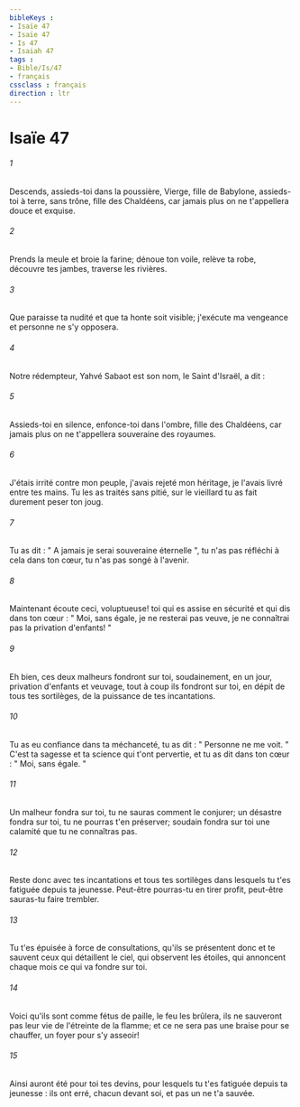 ```yaml
---
bibleKeys : 
- Isaïe 47
- Isaïe 47
- Is 47
- Isaiah 47
tags : 
- Bible/Is/47
- français
cssclass : français
direction : ltr
---
```


# Isaïe 47

###### 1
Descends, assieds-toi dans la poussière, Vierge, fille de Babylone, assieds-toi à terre, sans trône, fille des Chaldéens, car jamais plus on ne t'appellera douce et exquise. 
###### 2
Prends la meule et broie la farine; dénoue ton voile, relève ta robe, découvre tes jambes, traverse les rivières. 
###### 3
Que paraisse ta nudité et que ta honte soit visible; j'exécute ma vengeance et personne ne s'y opposera. 
###### 4
Notre rédempteur, Yahvé Sabaot est son nom, le Saint d'Israël, a dit : 
###### 5
Assieds-toi en silence, enfonce-toi dans l'ombre, fille des Chaldéens, car jamais plus on ne t'appellera souveraine des royaumes. 
###### 6
J'étais irrité contre mon peuple, j'avais rejeté mon héritage, je l'avais livré entre tes mains. Tu les as traités sans pitié, sur le vieillard tu as fait durement peser ton joug. 
###### 7
Tu as dit : " A jamais je serai souveraine éternelle ", tu n'as pas réfléchi à cela dans ton cœur, tu n'as pas songé à l'avenir. 
###### 8
Maintenant écoute ceci, voluptueuse! toi qui es assise en sécurité et qui dis dans ton cœur : " Moi, sans égale, je ne resterai pas veuve, je ne connaîtrai pas la privation d'enfants! " 
###### 9
Eh bien, ces deux malheurs fondront sur toi, soudainement, en un jour, privation d'enfants et veuvage, tout à coup ils fondront sur toi, en dépit de tous tes sortilèges, de la puissance de tes incantations. 
###### 10
Tu as eu confiance dans ta méchanceté, tu as dit : " Personne ne me voit. " C'est ta sagesse et ta science qui t'ont pervertie, et tu as dit dans ton cœur : " Moi, sans égale. " 
###### 11
Un malheur fondra sur toi, tu ne sauras comment le conjurer; un désastre fondra sur toi, tu ne pourras t'en préserver; soudain fondra sur toi une calamité que tu ne connaîtras pas. 
###### 12
Reste donc avec tes incantations et tous tes sortilèges dans lesquels tu t'es fatiguée depuis ta jeunesse. Peut-être pourras-tu en tirer profit, peut-être sauras-tu faire trembler. 
###### 13
Tu t'es épuisée à force de consultations, qu'ils se présentent donc et te sauvent ceux qui détaillent le ciel, qui observent les étoiles, qui annoncent chaque mois ce qui va fondre sur toi. 
###### 14
Voici qu'ils sont comme fétus de paille, le feu les brûlera, ils ne sauveront pas leur vie de l'étreinte de la flamme; et ce ne sera pas une braise pour se chauffer, un foyer pour s'y asseoir! 
###### 15
Ainsi auront été pour toi tes devins, pour lesquels tu t'es fatiguée depuis ta jeunesse : ils ont erré, chacun devant soi, et pas un ne t'a sauvée. 
